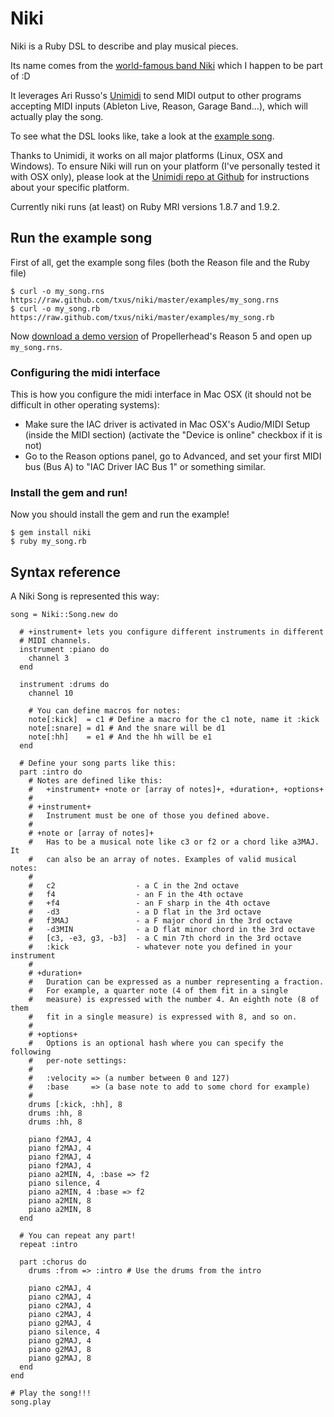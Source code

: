 # Niki

Niki is a Ruby DSL to describe and play musical pieces.

Its name comes from the [world-famous band Niki](http://niki.fm) which I happen
to be part of :D

It leverages Ari Russo's [Unimidi](
https://github.com/arirusso/unimidi) to send MIDI output to other
programs accepting MIDI inputs (Ableton Live, Reason, Garage Band...), which
will actually play the song.

To see what the DSL looks like, take a look at the [example song](https://github.com/txus/niki/blob/master/examples/my_song.rb).

Thanks to Unimidi, it works on all major platforms (Linux, OSX and Windows). To
ensure Niki will run on your platform (I've personally tested it with OSX only),
please look at the [Unimidi repo at Github](https://github.com/arirusso/unimidi)
for instructions about your specific platform.

Currently niki runs (at least) on Ruby MRI versions 1.8.7 and 1.9.2.

## Run the example song

First of all, get the example song files (both the Reason file and the Ruby file)

    $ curl -o my_song.rns https://raw.github.com/txus/niki/master/examples/my_song.rns
    $ curl -o my_song.rb https://raw.github.com/txus/niki/master/examples/my_song.rb

Now [download a demo version](
http://www.propellerheads.se/download/index.cfm?fuseaction=get_article&article=reason) of Propellerhead's
Reason 5 and open up `my_song.rns`.

### Configuring the midi interface

This is how you configure the midi interface in Mac OSX (it should not be
difficult in other operating systems):

* Make sure the IAC driver is activated in Mac OSX's Audio/MIDI Setup (inside the
MIDI section) (activate the "Device is online" checkbox if it is not)
* Go to the Reason options panel, go to Advanced, and set your first
MIDI bus (Bus A) to "IAC Driver IAC Bus 1" or something similar.

### Install the gem and run!

Now you should install the gem and run the example!

    $ gem install niki
    $ ruby my_song.rb

## Syntax reference

A Niki Song is represented this way:

    song = Niki::Song.new do

      # +instrument+ lets you configure different instruments in different
      # MIDI channels.
      instrument :piano do
        channel 3
      end

      instrument :drums do
        channel 10

        # You can define macros for notes:
        note[:kick]  = c1 # Define a macro for the c1 note, name it :kick
        note[:snare] = d1 # And the snare will be d1
        note[:hh]    = e1 # And the hh will be e1
      end

      # Define your song parts like this:
      part :intro do
        # Notes are defined like this:
        #   +instrument+ +note or [array of notes]+, +duration+, +options+
        #
        # +instrument+
        #   Instrument must be one of those you defined above.
        #
        # +note or [array of notes]+
        #   Has to be a musical note like c3 or f2 or a chord like a3MAJ. It
        #   can also be an array of notes. Examples of valid musical notes:
        #
        #   c2                  - a C in the 2nd octave
        #   f4                  - an F in the 4th octave
        #   +f4                 - an F sharp in the 4th octave
        #   -d3                 - a D flat in the 3rd octave
        #   f3MAJ               - a F major chord in the 3rd octave
        #   -d3MIN              - a D flat minor chord in the 3rd octave
        #   [c3, -e3, g3, -b3]  - a C min 7th chord in the 3rd octave
        #   :kick               - whatever note you defined in your instrument
        #
        # +duration+
        #   Duration can be expressed as a number representing a fraction.
        #   For example, a quarter note (4 of them fit in a single
        #   measure) is expressed with the number 4. An eighth note (8 of them
        #   fit in a single measure) is expressed with 8, and so on.
        #
        # +options+
        #   Options is an optional hash where you can specify the following
        #   per-note settings:
        #
        #   :velocity => (a number between 0 and 127)
        #   :base     => (a base note to add to some chord for example)
        #
        drums [:kick, :hh], 8
        drums :hh, 8
        drums :hh, 8

        piano f2MAJ, 4
        piano f2MAJ, 4
        piano f2MAJ, 4
        piano f2MAJ, 4
        piano a2MIN, 4, :base => f2
        piano silence, 4
        piano a2MIN, 4 :base => f2
        piano a2MIN, 8
        piano a2MIN, 8
      end

      # You can repeat any part!
      repeat :intro

      part :chorus do
        drums :from => :intro # Use the drums from the intro

        piano c2MAJ, 4
        piano c2MAJ, 4
        piano c2MAJ, 4
        piano c2MAJ, 4
        piano g2MAJ, 4
        piano silence, 4
        piano g2MAJ, 4
        piano g2MAJ, 8
        piano g2MAJ, 8
      end
    end

    # Play the song!!!
    song.play

